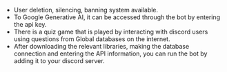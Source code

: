 - User deletion, silencing, banning system available.
- To Google Generative AI, it can be accessed through the bot by entering the api key.
- There is a quiz game that is played by interacting with discord users using questions from Global databases on the internet.
- After downloading the relevant libraries, making the database connection and entering the API information, you can run the bot by adding it to your discord server.
